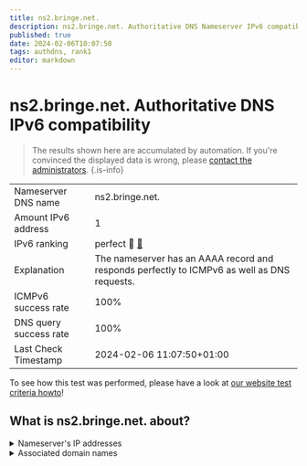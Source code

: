 ```yaml
---
title: ns2.bringe.net.
description: ns2.bringe.net. Authoritative DNS Nameserver IPv6 compatibility
published: true
date: 2024-02-06T10:07:50
tags: authdns, rank1
editor: markdown
---
```


# ns2.bringe.net. Authoritative DNS IPv6 compatibility

> The results shown here are accumulated by automation. If you're convinced the displayed data is wrong, please [contact the administrators](/howto/chat). 
{.is-info}




|   |   |
| - | - |
| Nameserver DNS name | ns2.bringe.net.
| Amount IPv6 address | 1
| IPv6 ranking | perfect :1st_place_medal: [🔗](/howto/ranking) |
| Explanation | The nameserver has an AAAA record and responds perfectly to ICMPv6 as well as DNS requests. |
| ICMPv6 success rate | 100%|
| DNS query success rate | 100% |
| Last Check Timestamp | 2024-02-06 11:07:50+01:00 |

To see how this test was performed, please have a look at [our website test criteria howto](/howto/testcriteria/authdns)!


## What is ns2.bringe.net. about?




<details>
<summary>Nameserver's IP addresses</summary>

2a02:788:10c:200::42

</details>



<details>
<summary>Associated domain names</summary>

www.bmbf.de

</details>
